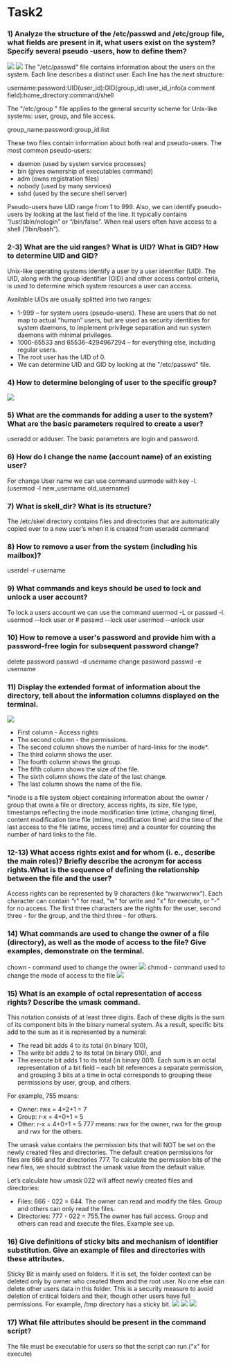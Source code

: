 # Task2
### 1) Analyze the structure of the /etc/passwd and /etc/group file, what fields are present in it, what users exist on the system? Specify several pseudo -users, how to define them?
![](Images/4.2.1_1.png)
![](Images/4.2.1_2.png)
The "/etc/passwd" file contains information about the users on the system. Each line describes a distinct user. Each line has the next structure:

username:password:UID(user_id):GID(group_id):user_id_info(a comment field):home_directory:command/shell

The "/etc/group " file applies to the general security scheme for Unix-like systems: user, group, and file access.

group_name:password:group_id:list

These two files contain information about both real and pseudo-users. The most common pseudo-users:

  - daemon (used by system service processes)
  - bin (gives ownership of executables command)
  - adm (owns registration files)
  - nobody (used by many services)
  - sshd (used by the secure shell server)

Pseudo-users have UID range from 1 to 999. Also, we can identify pseudo-users by looking at the last field of the line. It typically contains “/usr/sbin/nologin” or “/bin/false”. When real users often have access to a shell (”/bin/bash”).
### 2-3) What are the uid ranges? What is UID? What is GID? How to determine UID and GID?

Unix-like operating systems identify a user by a user identifier (UID). The UID, along with the group identifier (GID) and other access control criteria, is used to determine which system resources a user can access.

Available UIDs are usually splitted into two ranges:

 - 1-999 – for system users (pseudo-users). These are users that do not map to actual “human” users, but are used as security identities for system daemons,    to implement privilege separation and run system daemons with minimal privileges.
 - 1000-65533 and 65536-4294967294 – for everything else, including regular users.
 - The root user has the UID of 0.
 - We can determine UID and GID by looking at the "/etc/passwd" file.
### 4) How to determine belonging of user to the specific group?
![](Images/4.2.4.png)
### 5) What are the commands for adding a user to the system? What are the basic parameters required to create a user?
useradd or adduser. The basic parameters are login and password.
### 6) How do I change the name (account name) of an existing user?
For change User name we can use command usrmode with key -l. (usermod -l new_username old_username)
### 7) What is skell_dir? What is its structure?
The /etc/skel directory contains files and directories that are automatically copied over to a new user’s when it is created from useradd command
### 8) How to remove a user from the system (including his mailbox)?
userdel -r username
### 9) What commands and keys should be used to lock and unlock a user account?
To lock a users account we can use the command usermod -L or passwd -l. usermod --lock user or # passwd --lock user
usermod --unlock user
### 10) How to remove a user's password and provide him with a password-free login for subsequent password change?
delete password passwd -d username
change password passwd -e username
### 11) Display the extended format of information about the directory, tell about the information columns displayed on the terminal.
  ![](Images/4.2.11.png)
  -  First column - Access rights
  -  The second column - the permissions.
  -  The second column shows the number of hard-links for the inode*.
  -  The third column shows the user.
  -  The fourth column shows the group.
  -  The fifth column shows the size of the file.
  -  The sixth column shows the date of the last change.
  -  The last column shows the name of the file.

*inode is a file system object containing information about the owner / group that owns a file or directory, access rights, its size, file type, timestamps reflecting the inode modification time (ctime, changing time), content modification time file (mtime, modification time) and the time of the last access to the file (atime, access time) and a counter for counting the number of hard links to the file.
### 12-13) What access rights exist and for whom (i. e., describe the main roles)? Briefly describe the acronym for access rights.What is the sequence of defining the relationship between the file and the user?
Access rights can be represented by 9 characters (like “rwxrwxrwx”). Each character can contain “r" for read, "w" for write and "x" for execute, or "-" for no access. The first three characters are the rights for the user, second three - for the group, and the third three - for others.
### 14) What commands are used to change the owner of a file (directory), as well as the mode of access to the file? Give examples, demonstrate on the terminal. 
chown - command used to change the owner
![](Images/4.2.14_1.png)
chmod - command used to change the mode of access to the file
![](Images/4.2.14_2.png)
### 15) What is an example of octal representation of access rights? Describe the umask command.
This notation consists of at least three digits. Each of these digits is the sum of its component bits in the binary numeral system. As a result, specific bits add to the sum as it is represented by a numeral:

  -  The read bit adds 4 to its total (in binary 100),
  -  The write bit adds 2 to its total (in binary 010), and
  -  The execute bit adds 1 to its total (in binary 001). Each sum is an octal representation of a bit field – each bit references a separate permission, and grouping 3 bits at a time in octal corresponds to grouping these permissions by user, group, and others.

For example, 755 means:

  -  Owner: rwx = 4+2+1 = 7
  -  Group: r-x = 4+0+1 = 5
  -  Other: r-x = 4+0+1 = 5 777 means: rwx for the owner, rwx for the group and rwx for the others.

The umask value contains the permission bits that will NOT be set on the newly created files and directories. The default creation permissions for files are 666 and for directories 777. To calculate the permission bits of the new files, we should subtract the umask value from the default value.

Let’s calculate how umask 022 will affect newly created files and directories:

  -  Files: 666 - 022 = 644. The owner can read and modify the files. Group and others can only read the files.
  -  Directories: 777 - 022 = 755.The owner has full access. Group and others can read and execute the files.
Example see up.
### 16) Give definitions of sticky bits and mechanism of identifier substitution. Give an example of files and directories with these attributes.
Sticky Bit is mainly used on folders. If it is set, the folder context can be deleted only by owner who created them and the root user. No one else can delete other users data in this folder. This is a security measure to avoid deletion of critical folders and their, though other users have full permissions.
For example, /tmp directory has a sticky bit.
![](Images/4.2.16_1.png)
![](Images/4.2.16_2.png)
![](Images/4.2.16_3.png)
### 17) What file attributes should be present in the command script?
The file must be executable for users so that the script can run.("x" for execute)
